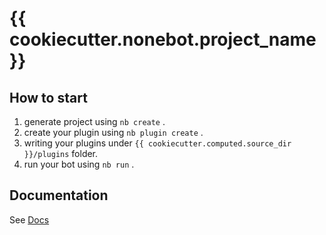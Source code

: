 # {{ cookiecutter.nonebot.project_name }}

## How to start

1. generate project using `nb create` .
2. create your plugin using `nb plugin create` .
3. writing your plugins under `{{ cookiecutter.computed.source_dir }}/plugins` folder.
4. run your bot using `nb run` .

## Documentation

See [Docs](https://v2.nonebot.dev/)
